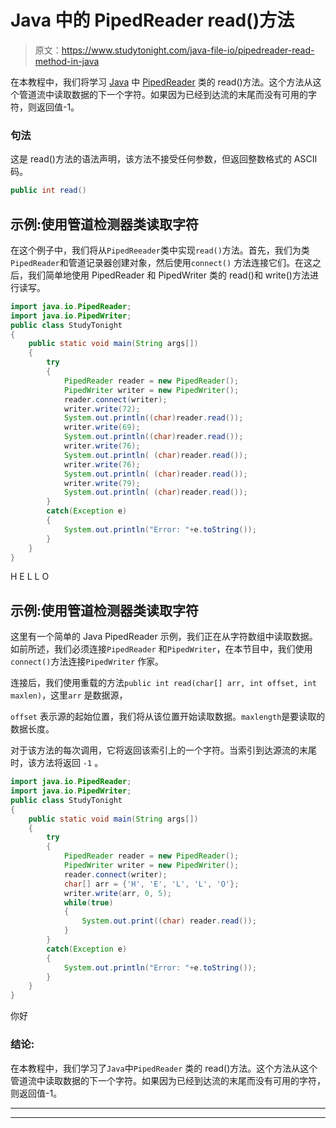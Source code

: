 # Java 中的 PipedReader read()方法

> 原文：<https://www.studytonight.com/java-file-io/pipedreader-read-method-in-java>

在本教程中，我们将学习 [Java](https://www.studytonight.com/java/) 中 [PipedReader](https://www.studytonight.com/java-file-io/java-pipedreader) 类的 read()方法。这个方法从这个管道流中读取数据的下一个字符。如果因为已经到达流的末尾而没有可用的字符，则返回值-1。

### 句法

这是 read()方法的语法声明，该方法不接受任何参数，但返回整数格式的 ASCII 码。

```java
public int read()
```

## 示例:使用管道检测器类读取字符

在这个例子中，我们将从`PipedReeader`类中实现`read()`方法。首先，我们为类`PipedReader`和管道记录器创建对象，然后使用`connect()` 方法连接它们。在这之后，我们简单地使用 PipedReader 和 PipedWriter 类的 read()和 write()方法进行读写。

```java
import java.io.PipedReader;
import java.io.PipedWriter;
public class StudyTonight 
{
	public static void main(String args[])
	{
		try
		{
			PipedReader reader = new PipedReader(); 
			PipedWriter writer = new PipedWriter(); 
			reader.connect(writer); 			
			writer.write(72); 
			System.out.println((char)reader.read()); 
			writer.write(69); 
			System.out.println((char)reader.read()); 
			writer.write(76); 
			System.out.println( (char)reader.read());   
			writer.write(76); 
			System.out.println( (char)reader.read());   
			writer.write(79); 
			System.out.println( (char)reader.read());   
		}
		catch(Exception e)
		{
			System.out.println("Error: "+e.toString());
		}
	}
}
```

H E L L O

## 示例:使用管道检测器类读取字符

这里有一个简单的 Java PipedReader 示例，我们正在从字符数组中读取数据。如前所述，我们必须连接`PipedReader` 和`PipedWriter`，在本节目中，我们使用`connect()`方法连接`PipedWriter` 作家。

连接后，我们使用重载的方法`public int read(char[] arr, int offset, int maxlen)`，这里`arr` 是数据源，

`offset` 表示源的起始位置，我们将从该位置开始读取数据。`maxlength`是要读取的数据长度。

对于该方法的每次调用，它将返回该索引上的一个字符。当索引到达源流的末尾时，该方法将返回 ``-1`` 。

```java
import java.io.PipedReader;
import java.io.PipedWriter;
public class StudyTonight 
{
	public static void main(String args[])
	{
		try
		{
			PipedReader reader = new PipedReader(); 
			PipedWriter writer = new PipedWriter(); 
			reader.connect(writer); 
			char[] arr = {'H', 'E', 'L', 'L', 'O'}; 
			writer.write(arr, 0, 5); 
			while(true) 
			{ 
				System.out.print((char) reader.read());           
			} 
		}
		catch(Exception e)
		{
			System.out.println("Error: "+e.toString());
		}
	}
} 
```

你好

### 结论:

在本教程中，我们学习了`Java`中`PipedReader` 类的 read()方法。这个方法从这个管道流中读取数据的下一个字符。如果因为已经到达流的末尾而没有可用的字符，则返回值-1。

* * *

* * *